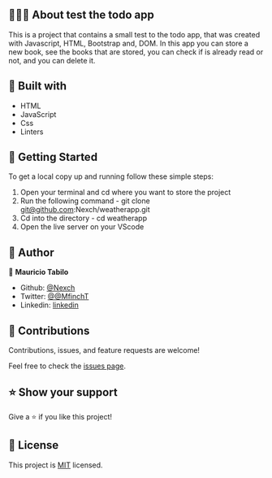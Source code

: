 ## 👩🏼‍💻 About test the todo app

This is a project that contains a small test to the todo app, that was created with Javascript, HTML, Bootstrap and, DOM. In this app you can store a new book, see the books that are stored, you can check if is already read or not, and you can delete it.


## 🔧 Built with

- HTML
- JavaScript
- Css
- Linters




## 🤖 Getting Started

To get a local copy up and running follow these simple steps:

1. Open your terminal and cd where you want to store the project
2. Run the following command - git clone git@github.com:Nexch/weatherapp.git
3. Cd into the directory - cd weatherapp
4. Open the live server on your VScode


## 👥 Author

👤 **Mauricio Tabilo**

- Github: [@Nexch](https://github.com/Nexch)
- Twitter: [@@MfinchT](https://twitter.com/MfinchT)
- Linkedin: [linkedin](https://www.linkedin.com/in/Nexch)


## 🤝 Contributions

Contributions, issues, and feature requests are welcome!

Feel free to check the [issues page](https://github.com/Nexch/weatherapp/issues).


## ⭐ Show your support

Give a ⭐️ if you like this project!


## 📝 License

This project is [MIT](https://opensource.org/licenses/MIT) licensed.
